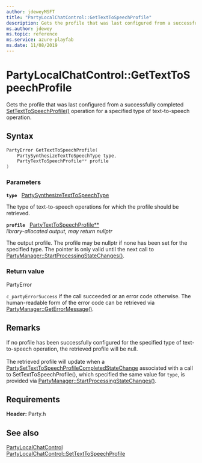 ```yaml
---
author: jdeweyMSFT
title: "PartyLocalChatControl::GetTextToSpeechProfile"
description: Gets the profile that was last configured from a successfully completed [SetTextToSpeechProfile()](partylocalchatcontrol_settexttospeechprofile.md) operation for a specified type of text-to-speech operation.
ms.author: jdewey
ms.topic: reference
ms.service: azure-playfab
ms.date: 11/08/2019
---
```


# PartyLocalChatControl::GetTextToSpeechProfile  

Gets the profile that was last configured from a successfully completed [SetTextToSpeechProfile()](partylocalchatcontrol_settexttospeechprofile.md) operation for a specified type of text-to-speech operation.  

## Syntax  
  
```cpp
PartyError GetTextToSpeechProfile(  
    PartySynthesizeTextToSpeechType type,  
    PartyTextToSpeechProfile** profile  
)  
```  
  
### Parameters  
  
**`type`** &nbsp; [PartySynthesizeTextToSpeechType](../../../enums/partysynthesizetexttospeechtype.md)  
  
The type of text-to-speech operations for which the profile should be retrieved.  
  
**`profile`** &nbsp; [PartyTextToSpeechProfile**](../../PartyTextToSpeechProfile/partytexttospeechprofile.md)  
*library-allocated output, may return nullptr*  
  
The output profile. The profile may be nullptr if none has been set for the specified type. The pointer is only valid until the next call to [PartyManager::StartProcessingStateChanges()](../../PartyManager/methods/partymanager_startprocessingstatechanges.md).  
  
  
### Return value  
PartyError
  
```c_partyErrorSuccess``` if the call succeeded or an error code otherwise. The human-readable form of the error code can be retrieved via [PartyManager::GetErrorMessage()](../../PartyManager/methods/partymanager_geterrormessage.md).
  
## Remarks  
  
If no profile has been successfully configured for the specified type of text-to-speech operation, the retrieved profile will be null. <br /><br /> The retrieved profile will update when a [PartySetTextToSpeechProfileCompletedStateChange](../../../structs/partysettexttospeechprofilecompletedstatechange.md) associated with a call to SetTextToSpeechProfile(), which specified the same value for `type`, is provided via [PartyManager::StartProcessingStateChanges()](../../PartyManager/methods/partymanager_startprocessingstatechanges.md).
  
## Requirements  
  
**Header:** Party.h
  
## See also  
[PartyLocalChatControl](../partylocalchatcontrol.md)  
[PartyLocalChatControl::SetTextToSpeechProfile](partylocalchatcontrol_settexttospeechprofile.md)
  
  
